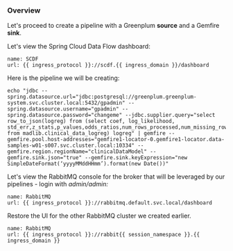 
### Overview

Let's proceed to  create a pipeline  with a Greenplum **source** and a Gemfire **sink**.

Let's view the Spring Cloud Data Flow dashboard:
```dashboard:create-dashboard
name: SCDF
url: {{ ingress_protocol }}://scdf.{{ ingress_domain }}/dashboard
```

Here is the pipeline we will be creating:
```copy
echo "jdbc --spring.datasource.url="jdbc:postgresql://greenplum.greenplum-system.svc.cluster.local:5432/gpadmin" --spring.datasource.username="gpadmin" --spring.datasource.password="changeme" --jdbc.supplier.query="select row_to_json(logreg) from (select coef, log_likelihood, std_err,z_stats,p_values,odds_ratios,num_rows_processed,num_missing_rows_skipped,num_iterations,variance_covariance from madlib.clinical_data_logreg) logreg" | gemfire --gemfire.pool.host-addresses="gemfire1-locator-0.gemfire1-locator.data-samples-w01-s007.svc.cluster.local:10334" --gemfire.region.regionName="clinicalDataModel" --gemfire.sink.json="true" --gemfire.sink.keyExpression="new SimpleDateFormat(‘yyyyMMddHHmm’).format(new Date())" 
```

Let's view the RabbitMQ console for the broker that will be leveraged by our pipelines - login with <i>admin/admin:</i>

```dashboard:reload-dashboard
name: RabbitMQ
url: {{ ingress_protocol }}://rabbitmq.default.svc.local/dashboard
```

Restore the UI for the other RabbitMQ cluster we created earlier.
```dashboard:reload-dashboard
name: RabbitMQ
url: {{ ingress_protocol }}://rabbit{{ session_namespace }}.{{ ingress_domain }}
```
